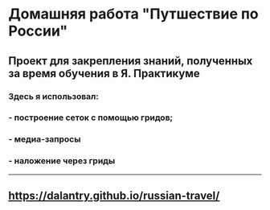 # Домашняя работа "Путшествие по России" 
## Проект для закрепления знаний, полученных за время обучения в Я. Практикуме
### Здесь я использовал:
### - построение сеток с помощью гридов; 
### - медиа-запросы
### - наложение через гриды
------
## https://dalantry.github.io/russian-travel/